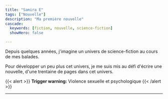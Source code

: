```yaml
---
title: "Samira E"
tags: ["Nouvelle"]
description: "Ma première nouvelle"
cascade:
  keywords: [fiction, nouvelle, science-fiction]
  showHero: false

---
```


Depuis quelques années, j'imagine un univers de 
science-fiction au cours de mes balades.

Pour développer un peu plus cet univers,
je me suis mis au défi d'écrire une nouvelle, d'une trentaine de pages
dans cet univers.

{{< alert >}}
**Trigger warning:** Violence sexuelle et psychologique
{{< /alert >}}

---
